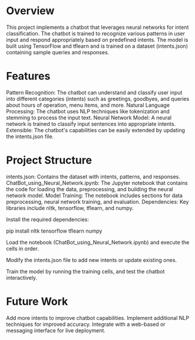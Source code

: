 # Overview
This project implements a chatbot that leverages neural networks for intent classification. The chatbot is trained to recognize various patterns in user input and respond appropriately based on predefined intents. The model is built using TensorFlow and tflearn and is trained on a dataset (intents.json) containing sample queries and responses.

# Features
Pattern Recognition: The chatbot can understand and classify user input into different categories (intents) such as greetings, goodbyes, and queries about hours of operation, menu items, and more.
Natural Language Processing: The chatbot uses NLP techniques like tokenization and stemming to process the input text.
Neural Network Model: A neural network is trained to classify input sentences into appropriate intents.
Extensible: The chatbot's capabilities can be easily extended by updating the intents.json file.
# Project Structure
intents.json: Contains the dataset with intents, patterns, and responses.
ChatBot_using_Neural_Network.ipynb: The Jupyter notebook that contains the code for loading the data, preprocessing, and building the neural network model.
Model Training: The notebook includes sections for data preprocessing, neural network training, and evaluation.
Dependencies: Key libraries include nltk, tensorflow, tflearn, and numpy.

Install the required dependencies:

pip install nltk tensorflow tflearn numpy

Load the notebook (ChatBot_using_Neural_Network.ipynb) and execute the cells in order.

Modify the intents.json file to add new intents or update existing ones.

Train the model by running the training cells, and test the chatbot interactively.

# Future Work
Add more intents to improve chatbot capabilities.
Implement additional NLP techniques for improved accuracy.
Integrate with a web-based or messaging interface for live deployment.
